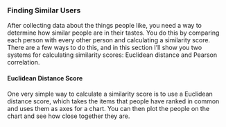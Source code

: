 ### Finding Similar Users

After collecting data about the things people like, you need a way to determine how similar people are in their tastes. You do this by comparing each person with every other person and calculating a similarity score. There are a few ways to do this, and in this section I’ll show you two systems for calculating similarity scores: Euclidean distance and Pearson correlation.

#### Euclidean Distance Score

One very simple way to calculate a similarity score is to use a Euclidean distance score, which takes the items that people have ranked in common and uses them as axes for a chart. You can then plot the people on the chart and see how close together they are.
